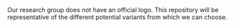 Our research group does not have an official logo. This repository will be representative of the different potential variants from which we can choose.
